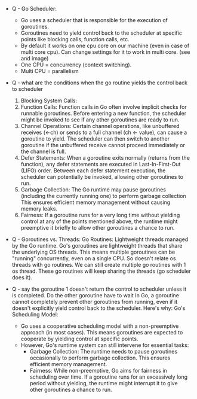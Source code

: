 - Q - Go Scheduler: 
    - Go uses a scheduler that is responsible for the execution of goroutines. 
    - Goroutines need to yield control back to the scheduler at specific points like blocking calls, function calls, etc.
    - By default it works on one cpu core on our machine (even in case of multi core cpu). Can change settings for it to work in multi core. (see [](./SingleCore.jpg)  and  [](./MultiCore.jpg) image)
    - One CPU = concurrency  (context switching).
    - Multi CPU = parallelism

- Q - what are the conditions when the go routine yields the control back to scheduler
    1. Blocking System Calls:
    2. Function Calls:
        Function calls in Go often involve implicit checks for runnable goroutines.
        Before entering a new function, the scheduler might be invoked to see if any other goroutines are ready to run.
    3. Channel Operations:
        Certain channel operations, like unbuffered receives (<-ch) or sends to a full channel (ch <- value), can cause a goroutine to yield.
        The scheduler can then switch to another goroutine if the unbuffered receive cannot proceed immediately or the channel is full.
    4. Defer Statements:
        When a goroutine exits normally (returns from the function), any defer statements are executed in Last-In-First-Out (LIFO) order.
        Between each defer statement execution, the scheduler can potentially be invoked, allowing other goroutines to run.
    5. Garbage Collection:
        The Go runtime may pause goroutines (including the currently running one) to perform garbage collection This ensures efficient memory management without causing memory leaks.
    6. Fairness:
        If a goroutine runs for a very long time without yielding control at any of the points mentioned above, the runtime might preemptive it briefly to allow other goroutines a chance to run.

- Q - Goroutines vs. Threads: 
    Go Routines: Lightweight threads managed by the Go runtime. Go's goroutines are lightweight threads that share the underlying OS threads. This means multiple goroutines can be "running" concurrently, even on a single CPU.
    So doesn't relate os threads with go routines. We can still create multiple go routines with 1 os thread. These go routines will keep sharing the threads (go scheduler does it). 

- Q - say the goroutine 1 doesn't return the control to scheduler unless it is completed. Do the other goroutine have to wait
    In Go, a goroutine cannot completely prevent other goroutines from running, even if it doesn't explicitly yield control back to the scheduler. Here's why:
    Go's Scheduling Model:
    - Go uses a cooperative scheduling model with a non-preemptive approach (in most cases). This means goroutines are expected to cooperate by yielding control at specific points.
    - However, Go's runtime system can still intervene for essential tasks:
        - Garbage Collection: The runtime needs to pause goroutines occasionally to perform garbage collection. This ensures efficient memory management.
        - Fairness: While non-preemptive, Go aims for fairness in scheduling over time. If a goroutine runs for an excessively long period without yielding, the runtime might interrupt it to give other goroutines a chance to run.

